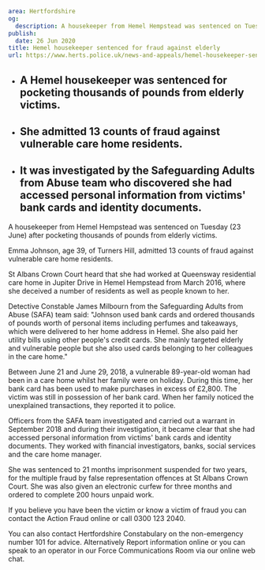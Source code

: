 ```yaml
area: Hertfordshire
og:
  description: A housekeeper from Hemel Hempstead was sentenced on Tuesday (23 June) after pocketing thousands of pounds from elderly victims.
publish:
  date: 26 Jun 2020
title: Hemel housekeeper sentenced for fraud against elderly
url: https://www.herts.police.uk/news-and-appeals/hemel-housekeeper-sentenced-for-fraud-against-elderly-0263d
```

* ## A Hemel housekeeper was sentenced for pocketing thousands of pounds from elderly victims.

 * ## She admitted 13 counts of fraud against vulnerable care home residents.

 * ## It was investigated by the Safeguarding Adults from Abuse team who discovered she had accessed personal information from victims' bank cards and identity documents.

A housekeeper from Hemel Hempstead was sentenced on Tuesday (23 June) after pocketing thousands of pounds from elderly victims.

Emma Johnson, age 39, of Turners Hill, admitted 13 counts of fraud against vulnerable care home residents.

St Albans Crown Court heard that she had worked at Queensway residential care home in Jupiter Drive in Hemel Hempstead from March 2016, where she deceived a number of residents as well as people known to her.

Detective Constable James Milbourn from the Safeguarding Adults from Abuse (SAFA) team said: "Johnson used bank cards and ordered thousands of pounds worth of personal items including perfumes and takeaways, which were delivered to her home address in Hemel. She also paid her utility bills using other people's credit cards. She mainly targeted elderly and vulnerable people but she also used cards belonging to her colleagues in the care home."

Between June 21 and June 29, 2018, a vulnerable 89-year-old woman had been in a care home whilst her family were on holiday. During this time, her bank card has been used to make purchases in excess of £2,800. The victim was still in possession of her bank card. When her family noticed the unexplained transactions, they reported it to police.

Officers from the SAFA team investigated and carried out a warrant in September 2018 and during their investigation, it became clear that she had accessed personal information from victims' bank cards and identity documents. They worked with financial investigators, banks, social services and the care home manager.

She was sentenced to 21 months imprisonment suspended for two years, for the multiple fraud by false representation offences at St Albans Crown Court. She was also given an electronic curfew for three months and ordered to complete 200 hours unpaid work.

If you believe you have been the victim or know a victim of fraud you can contact the Action Fraud online or call 0300 123 2040.

You can also contact Hertfordshire Constabulary on the non-emergency number 101 for advice. Alternatively Report information online or you can speak to an operator in our Force Communications Room via our online web chat.
